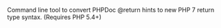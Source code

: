 Command line tool to convert PHPDoc @return hints to new PHP 7 return type syntax. (Requires PHP 5.4+)